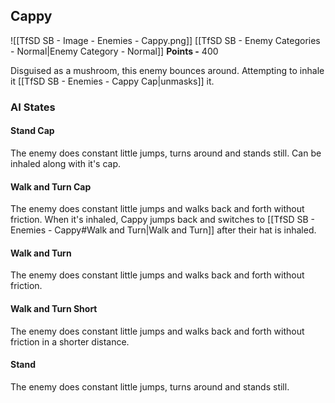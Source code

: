 ## Cappy
![[TfSD SB - Image - Enemies - Cappy.png]]
[[TfSD SB - Enemy Categories - Normal|Enemy Category - Normal]]
**Points -** 400

Disguised as a mushroom, this enemy bounces around. Attempting to inhale it [[TfSD SB - Enemies - Cappy Cap|unmasks]] it.
### AI States
#### Stand Cap
The enemy does constant little jumps, turns around and stands still. Can be inhaled along with it's cap.
#### Walk and Turn Cap
The enemy does constant little jumps and walks back and forth without friction. When it's inhaled, Cappy jumps back and switches to [[TfSD SB - Enemies - Cappy#Walk and Turn|Walk and Turn]] after their hat is inhaled.
#### Walk and Turn
The enemy does constant little jumps and walks back and forth without friction.
#### Walk and Turn Short
The enemy does constant little jumps and walks back and forth without friction in a shorter distance.
#### Stand
The enemy does constant little jumps, turns around and stands still.